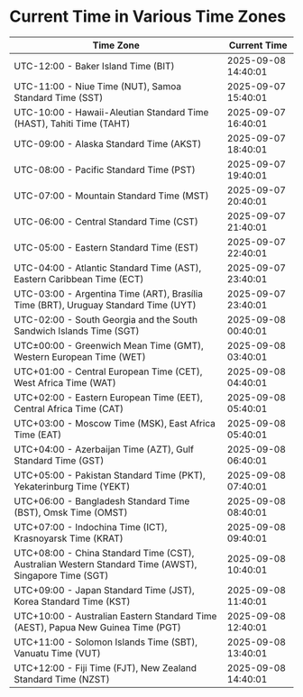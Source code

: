 # Current Time in Various Time Zones

| Time Zone | Current Time |
|-----------|--------------|
| UTC-12:00 - Baker Island Time (BIT) | 2025-09-08 14:40:01 |
| UTC-11:00 - Niue Time (NUT), Samoa Standard Time (SST) | 2025-09-07 15:40:01 |
| UTC-10:00 - Hawaii-Aleutian Standard Time (HAST), Tahiti Time (TAHT) | 2025-09-07 16:40:01 |
| UTC-09:00 - Alaska Standard Time (AKST) | 2025-09-07 18:40:01 |
| UTC-08:00 - Pacific Standard Time (PST) | 2025-09-07 19:40:01 |
| UTC-07:00 - Mountain Standard Time (MST) | 2025-09-07 20:40:01 |
| UTC-06:00 - Central Standard Time (CST) | 2025-09-07 21:40:01 |
| UTC-05:00 - Eastern Standard Time (EST) | 2025-09-07 22:40:01 |
| UTC-04:00 - Atlantic Standard Time (AST), Eastern Caribbean Time (ECT) | 2025-09-07 23:40:01 |
| UTC-03:00 - Argentina Time (ART), Brasília Time (BRT), Uruguay Standard Time (UYT) | 2025-09-07 23:40:01 |
| UTC-02:00 - South Georgia and the South Sandwich Islands Time (SGT) | 2025-09-08 00:40:01 |
| UTC±00:00 - Greenwich Mean Time (GMT), Western European Time (WET) | 2025-09-08 03:40:01 |
| UTC+01:00 - Central European Time (CET), West Africa Time (WAT) | 2025-09-08 04:40:01 |
| UTC+02:00 - Eastern European Time (EET), Central Africa Time (CAT) | 2025-09-08 05:40:01 |
| UTC+03:00 - Moscow Time (MSK), East Africa Time (EAT) | 2025-09-08 05:40:01 |
| UTC+04:00 - Azerbaijan Time (AZT), Gulf Standard Time (GST) | 2025-09-08 06:40:01 |
| UTC+05:00 - Pakistan Standard Time (PKT), Yekaterinburg Time (YEKT) | 2025-09-08 07:40:01 |
| UTC+06:00 - Bangladesh Standard Time (BST), Omsk Time (OMST) | 2025-09-08 08:40:01 |
| UTC+07:00 - Indochina Time (ICT), Krasnoyarsk Time (KRAT) | 2025-09-08 09:40:01 |
| UTC+08:00 - China Standard Time (CST), Australian Western Standard Time (AWST), Singapore Time (SGT) | 2025-09-08 10:40:01 |
| UTC+09:00 - Japan Standard Time (JST), Korea Standard Time (KST) | 2025-09-08 11:40:01 |
| UTC+10:00 - Australian Eastern Standard Time (AEST), Papua New Guinea Time (PGT) | 2025-09-08 12:40:01 |
| UTC+11:00 - Solomon Islands Time (SBT), Vanuatu Time (VUT) | 2025-09-08 13:40:01 |
| UTC+12:00 - Fiji Time (FJT), New Zealand Standard Time (NZST) | 2025-09-08 14:40:01 |
